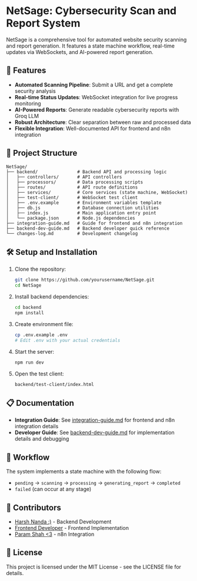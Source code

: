 # NetSage: Cybersecurity Scan and Report System

NetSage is a comprehensive tool for automated website security scanning and report generation. It features a state machine workflow, real-time updates via WebSockets, and AI-powered report generation.

## 🚀 Features

- **Automated Scanning Pipeline**: Submit a URL and get a complete security analysis
- **Real-time Status Updates**: WebSocket integration for live progress monitoring
- **AI-Powered Reports**: Generate readable cybersecurity reports with Groq LLM
- **Robust Architecture**: Clear separation between raw and processed data
- **Flexible Integration**: Well-documented API for frontend and n8n integration

## 📁 Project Structure

```
NetSage/
├── backend/               # Backend API and processing logic
│   ├── controllers/       # API controllers
│   ├── processors/        # Data processing scripts
│   ├── routes/            # API route definitions
│   ├── services/          # Core services (state machine, WebSocket)
│   ├── test-client/       # WebSocket test client
│   ├── .env.example       # Environment variables template
│   ├── db.js              # Database connection utilities
│   ├── index.js           # Main application entry point
│   └── package.json       # Node.js dependencies
├── integration-guide.md   # Guide for frontend and n8n integration
├── backend-dev-guide.md   # Backend developer quick reference
└── changes-log.md         # Development changelog
```

## 🛠️ Setup and Installation

1. Clone the repository:
   ```bash
   git clone https://github.com/yourusername/NetSage.git
   cd NetSage
   ```

2. Install backend dependencies:
   ```bash
   cd backend
   npm install
   ```

3. Create environment file:
   ```bash
   cp .env.example .env
   # Edit .env with your actual credentials
   ```

4. Start the server:
   ```bash
   npm run dev
   ```

5. Open the test client:
   ```
   backend/test-client/index.html
   ```

## 📋 Documentation

- **Integration Guide**: See [integration-guide.md](./integration-guide.md) for frontend and n8n integration details
- **Developer Guide**: See [backend-dev-guide.md](./backend-dev-guide.md) for implementation details and debugging

## 🔄 Workflow

The system implements a state machine with the following flow:
- `pending` → `scanning` → `processing` → `generating_report` → `completed`
- `failed` (can occur at any stage)

## 👥 Contributors

- [Harsh Nanda :)](https://github.com/M0bstos) - Backend Development
- [Frontend Developer](https://github.com/frontenddeveloper) - Frontend Implementation
- [Param Shah <3](https://github.com/roaringspy) - n8n Integration

## 📄 License

This project is licensed under the MIT License - see the LICENSE file for details.

